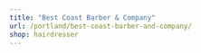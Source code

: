 ```yaml
---
title: "Best Coast Barber & Company"
url: /portland/best-coast-barber-and-company/
shop: hairdresser
---
```

